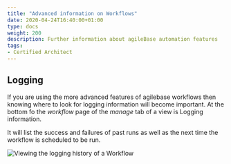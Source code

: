 ```yaml
---
title: "Advanced information on Workflows"
date: 2020-04-24T16:40:00+01:00
type: docs
weight: 200
description: Further information about agileBase automation features
tags:
- Certified Architect
---
```


## Logging

If you are using the more advanced features of agilebase workflows then knowing where to look for logging information will become important. At the bottom fo the _workflow_ page of the _manage_ tab of a view is Logging information.

It will list the success and failures of past runs as well as the next time the workflow is scheduled to be run.  

![Viewing the logging history of a Workflow](/workflow-history.png)

